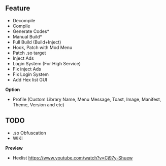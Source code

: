 ## Feature

 - Decompile
 - Compile
 - Generate Codes*
 - Manual Build*
 - Full Build (Build+Inject)
 - Hook, Patch with Mod Menu
 - Patch .so target
 - Inject Ads
 - Login System (For High Service)
 - Fix inject Ads
 - Fix Login System
 - Add Hex list GUI

**Option**
 - Profile (Custom Library Name, Menu Message, Toast, Image, Manifest, Theme, Version and etc)

## TODO

- .so Obfuscation
- WIKI

**Preview**

- Hexlist https://www.youtube.com/watch?v=Cj97y-Shuew
